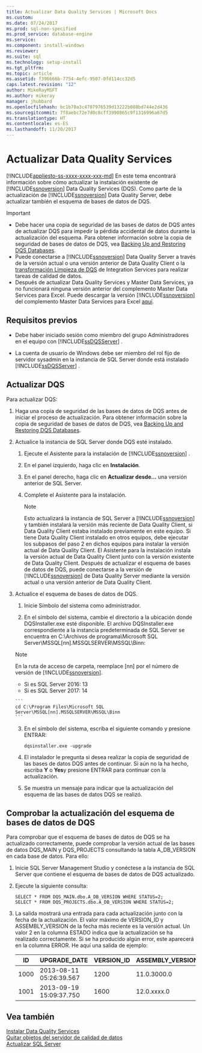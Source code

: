 ```yaml
---
title: Actualizar Data Quality Services | Microsoft Docs
ms.custom: 
ms.date: 07/24/2017
ms.prod: sql-non-specified
ms.prod_service: database-engine
ms.service: 
ms.component: install-windows
ms.reviewer: 
ms.suite: sql
ms.technology: setup-install
ms.tgt_pltfrm: 
ms.topic: article
ms.assetid: f396666b-7754-4efc-9507-0fd114cc32d5
caps.latest.revision: "12"
author: MikeRayMSFT
ms.author: mikeray
manager: jhubbard
ms.openlocfilehash: bc1b70a3c4707976539d13222b088bd744e2d436
ms.sourcegitcommit: 7f8aebc72e7d0c8cff3990865c9f1316996a67d5
ms.translationtype: HT
ms.contentlocale: es-ES
ms.lasthandoff: 11/20/2017
---
```

# <a name="upgrade-data-quality-services"></a>Actualizar Data Quality Services
[!INCLUDE[appliesto-ss-xxxx-xxxx-xxx-md](../../includes/appliesto-ss-xxxx-xxxx-xxx-md.md)] En este tema encontrará información sobre cómo actualizar la instalación existente de [!INCLUDE[ssnoversion](../../includes/ssnoversion-md.md)] Data Quality Services (DQS). Como parte de la actualización de [!INCLUDE[ssnoversion](../../includes/ssnoversion-md.md)] Data Quality Server, debe actualizar también el esquema de bases de datos de DQS.  
  
> [!IMPORTANT]  
>  -   Debe hacer una copia de seguridad de las bases de datos de DQS antes de actualizar DQS para impedir la pérdida accidental de datos durante la actualización del esquema. Para obtener información sobre la copia de seguridad de bases de datos de DQS, vea [Backing Up and Restoring DQS Databases](../../data-quality-services/backing-up-and-restoring-dqs-databases.md).  
> -   Puede conectarse a [!INCLUDE[ssnoversion](../../includes/ssnoversion-md.md)] Data Quality Server a través de la versión actual o una versión anterior de Data Quality Client o la [transformación Limpieza de DQS](../../integration-services/data-flow/transformations/dqs-cleansing-transformation.md) de Integration Services para realizar tareas de calidad de datos.  
> -   Después de actualizar Data Quality Services y Master Data Services, ya no funcionará ninguna versión anterior del complemento Master Data Services para Excel. Puede descargar la versión [!INCLUDE[ssnoversion](../../includes/ssnoversion-md.md)] del complemento Master Data Services para Excel [aquí](http://go.microsoft.com/fwlink/?LinkID=506665).  
  
##  <a name="Prerequisites"></a> Requisitos previos  
  
-   Debe haber iniciado sesión como miembro del grupo Administradores en el equipo con [!INCLUDE[ssDQSServer](../../includes/ssdqsserver-md.md)] .  
  
-   La cuenta de usuario de Windows debe ser miembro del rol fijo de servidor sysadmin en la instancia de SQL Server donde está instalado [!INCLUDE[ssDQSServer](../../includes/ssdqsserver-md.md)] .  
  
##  <a name="Upgrade"></a> Actualizar DQS  
 Para actualizar DQS:  
  
1.  Haga una copia de seguridad de las bases de datos de DQS antes de iniciar el proceso de actualización. Para obtener información sobre la copia de seguridad de bases de datos de DQS, vea [Backing Up and Restoring DQS Databases](../../data-quality-services/backing-up-and-restoring-dqs-databases.md).  
  
2.  Actualice la instancia de SQL Server donde DQS esté instalado.  
  
    1.  Ejecute el Asistente para la instalación de [!INCLUDE[ssnoversion](../../includes/ssnoversion-md.md)] .  
  
    2.  En el panel izquierdo, haga clic en **Instalación**.  
  
    3.  En el panel derecho, haga clic en **Actualizar desde...** una versión anterior de SQL Server.  
  
    4.  Complete el Asistente para la instalación.  
  
        > [!NOTE]  
        >  Esto actualizará la instancia de SQL Server a [!INCLUDE[ssnoversion](../../includes/ssnoversion-md.md)] y también instalará la versión más reciente de Data Quality Client, si Data Quality Client estaba instalado previamente en este equipo. Si tiene Data Quality Client instalado en otros equipos, debe ejecutar los subpasos del paso 2 en dichos equipos para instalar la versión actual de Data Quality Client. El Asistente para la instalación instala la versión actual de Data Quality Client junto con la versión existente de Data Quality Client. Después de actualizar el esquema de bases de datos de DQS, puede conectarse a la versión de [!INCLUDE[ssnoversion](../../includes/ssnoversion-md.md)] de Data Quality Server mediante la versión actual o una versión anterior de Data Quality Client.  
  
3.  Actualice el esquema de bases de datos de DQS.  
  
    1.  Inicie Símbolo del sistema como administrador.  
  
    2.  En el símbolo del sistema, cambie el directorio a la ubicación donde DQSInstaller.exe esté disponible. El archivo DQSInstaller.exe correspondiente a la instancia predeterminada de SQL Server se encuentra en C:\Archivos de programa\Microsoft SQL Server\MSSQL[nn].MSSQLSERVER\MSSQL\Binn:  

      >[!NOTE]
      >En la ruta de acceso de carpeta, reemplace [nn] por el número de versión de [!INCLUDE[ssnoversion](../../includes/ssnoversion-md.md)].
      >- Si es SQL Server 2016: 13
      >- Si es SQL Server 2017: 14

        ```  
        cd C:\Program Files\Microsoft SQL Server\MSSQL[nn].MSSQLSERVER\MSSQL\Binn  
        ```  
  
    3.  En el símbolo del sistema, escriba el siguiente comando y presione ENTRAR:  
  
        ```  
        dqsinstaller.exe -upgrade  
        ```  
  
    4.  El instalador le pregunta si desea realizar la copia de seguridad de las bases de datos DQS antes de continuar. Si aún no la ha hecho, escriba **Y** o **Yes**y presione ENTRAR para continuar con la actualización.  
  
    5.  Se muestra un mensaje para indicar que la actualización del esquema de las bases de datos DQS se realizó.  
  
##  <a name="Verify"></a> Comprobar la actualización del esquema de bases de datos de DQS  
 Para comprobar que el esquema de bases de datos de DQS se ha actualizado correctamente, puede comprobar la versión actual de las bases de datos DQS_MAIN y DQS_PROJECTS consultando la tabla A_DB_VERSION en cada base de datos. Para ello:  
  
1.  Inicie SQL Server Management Studio y conéctese a la instancia de SQL Server que contiene el esquema de bases de datos de DQS actualizado.  
  
2.  Ejecute la siguiente consulta:  
  
    ```  
    SELECT * FROM DQS_MAIN.dbo.A_DB_VERSION WHERE STATUS=2;  
    SELECT * FROM DQS_PROJECTS.dbo.A_DB_VERSION WHERE STATUS=2;  
    ```  
  
3.  La salida mostrará una entrada para cada actualización junto con la fecha de la actualización. El valor máximo de VERSION_ID y ASSEMBLY_VERSION de la fecha más reciente es la versión actual. Un valor 2 en la columna ESTADO indica que la actualización se ha realizado correctamente. Si se ha producido algún error, este aparecerá en la columna ERROR. He aquí una salida de ejemplo:  
  
    |ID|UPGRADE_DATE|VERSION_ID|ASSEMBLY_VERSION|USER_NAME|STATUS|ERROR|  
    |--------|-------------------|-----------------|-----------------------|----------------|------------|-----------|  
    |1000|2013-08-11 05:26:39.567|1200|11.0.3000.0|\<DOMINIO\nombreDeUsuario>|2||  
    |1001|2013-09-19 15:09:37.750|1600|12.0.xxxx.0|\<DOMINIO\nombreDeUsuario>|2||  
  
## <a name="see-also"></a>Vea también  
 [Instalar Data Quality Services](../../data-quality-services/install-windows/install-data-quality-services.md)   
 [Quitar objetos del servidor de calidad de datos](../../sql-server/install/remove-data-quality-server-objects.md)   
 [Actualizar SQL Server](../../database-engine/install-windows/upgrade-sql-server.md)  
  
  
